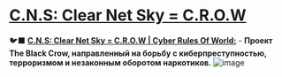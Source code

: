 # **[C.N.S: Clear Net Sky = C.R.O.W](https://github.com/AristarhUcolov/C.N.S-Clear.Net.Sky-C.R.O.W)** 
🐦‍⬛ **[C.N.S: Clear Net Sky = C.R.O.W | Cyber Rules Of World:](https://aristarhucolov.github.io/C.N.S-Clear.Net.Sky-C.R.O.W/)** - **Проект The Black Crow, направленный на борьбу с киберпреступностью, терроризмом и незаконным оборотом наркотиков.**
![image](https://github.com/user-attachments/assets/b8c90ae5-5583-49e6-b7d7-d42e17d30368)
